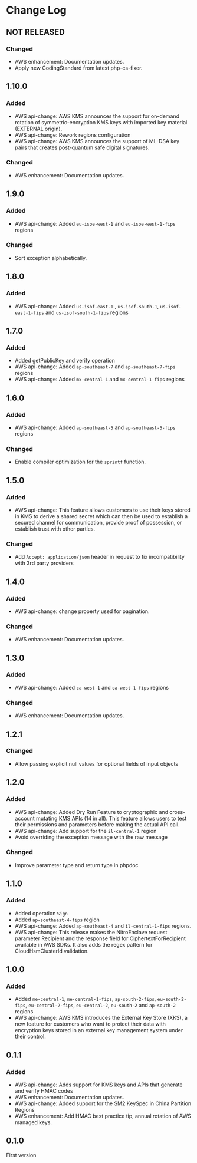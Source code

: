 # Change Log

## NOT RELEASED

### Changed

- AWS enhancement: Documentation updates.
- Apply new CodingStandard from latest php-cs-fixer.

## 1.10.0

### Added

- AWS api-change: AWS KMS announces the support for on-demand rotation of symmetric-encryption KMS keys with imported key material (EXTERNAL origin).
- AWS api-change: Rework regions configuration
- AWS api-change: AWS KMS announces the support of ML-DSA key pairs that creates post-quantum safe digital signatures.

### Changed

- AWS enhancement: Documentation updates.

## 1.9.0

### Added

- AWS api-change: Added `eu-isoe-west-1` and `eu-isoe-west-1-fips` regions

### Changed

- Sort exception alphabetically.

## 1.8.0

### Added

- AWS api-change: Added `us-isof-east-1` , `us-isof-south-1`, `us-isof-east-1-fips` and `us-isof-south-1-fips` regions

## 1.7.0

### Added

- Added getPublicKey and verify operation
- AWS api-change: Added `ap-southeast-7` and `ap-southeast-7-fips` regions
- AWS api-change: Added `mx-central-1` and `mx-central-1-fips` regions

## 1.6.0

### Added

- AWS api-change: Added `ap-southeast-5` and `ap-southeast-5-fips` regions

### Changed

- Enable compiler optimization for the `sprintf` function.

## 1.5.0

### Added

- AWS api-change: This feature allows customers to use their keys stored in KMS to derive a shared secret which can then be used to establish a secured channel for communication, provide proof of possession, or establish trust with other parties.

### Changed

- Add `Accept: application/json` header in request to fix incompatibility with 3rd party providers

## 1.4.0

### Added

- AWS api-change: change property used for pagination.

### Changed

- AWS enhancement: Documentation updates.

## 1.3.0

### Added

- AWS api-change: Added `ca-west-1` and `ca-west-1-fips` regions

### Changed

- AWS enhancement: Documentation updates.

## 1.2.1

### Changed

- Allow passing explicit null values for optional fields of input objects

## 1.2.0

### Added

- AWS api-change: Added Dry Run Feature to cryptographic and cross-account mutating KMS APIs (14 in all). This feature allows users to test their permissions and parameters before making the actual API call.
- AWS api-change: Add support for the `il-central-1` region
- Avoid overriding the exception message with the raw message

### Changed

- Improve parameter type and return type in phpdoc

## 1.1.0

### Added

- Added operation `Sign`
- Added `ap-southeast-4-fips` region
- AWS api-change: Added `ap-southeast-4` and `il-central-1-fips` regions.
- AWS api-change: This release makes the NitroEnclave request parameter Recipient and the response field for CiphertextForRecipient available in AWS SDKs. It also adds the regex pattern for CloudHsmClusterId validation.

## 1.0.0

### Added

- Added `me-central-1`, `me-central-1-fips`, `ap-south-2-fips`, `eu-south-2-fips`, `eu-central-2-fips`, `eu-central-2`, `eu-south-2` and `ap-south-2` regions
- AWS api-change: AWS KMS introduces the External Key Store (XKS), a new feature for customers who want to protect their data with encryption keys stored in an external key management system under their control.

## 0.1.1

### Added

- AWS api-change: Adds support for KMS keys and APIs that generate and verify HMAC codes
- AWS enhancement: Documentation updates.
- AWS api-change: Added support for the SM2 KeySpec in China Partition Regions
- AWS enhancement: Add HMAC best practice tip, annual rotation of AWS managed keys.

## 0.1.0

First version
